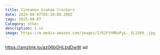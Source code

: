 ```yaml
---
title: Cinnamon Graham Crackers
date: 2025-08-07T05:10:08.288Z
tags: 2025-08-07
Category: other
description: 1.xx
image: https://m.media-amazon.com/images/I/81FthM0oPyL._SL1500_.jpg
---
```

https://amzlink.to/az06bGHLbdDwW ad